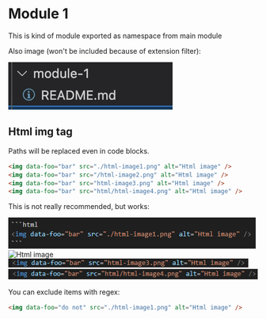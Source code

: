 # Module 1

This is kind of module exported as namespace from main module

Also image (won't be included because of extension filter):

![module1](./module1.jpg)

## Html img tag

Paths will be replaced even in code blocks.

```html
<img data-foo="bar" src="./html-image1.png" alt="Html image" />
<img data-foo="bar" src="/html-image2.png" alt="Html image" />
<img data-foo="bar" src="html-image3.png" alt="Html image" />
<img data-foo="bar" src="html/html-image4.png" alt="Html image" />
```

This is not really recommended, but works:

<img data-foo="bar" src="./html-image1.png" alt="Html image" />
<img data-foo="bar" src="/html-image2.png" alt="Html image" />
<img data-foo="bar" src="html-image3.png" alt="Html image" />
<img data-foo="bar" src="html/html-image4.png" alt="Html image" />

You can exclude items with regex:

```html
<img data-foo="do not" src="./html-image1.png" alt="Html image" />
```

